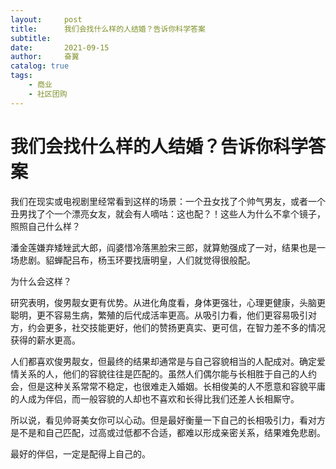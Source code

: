 ```yaml
---
layout:     post
title:      我们会找什么样的人结婚？告诉你科学答案
subtitle:   
date:       2021-09-15
author:     奋翼
catalog: true
tags:
    - 商业
    - 社区团购
---
```



# 我们会找什么样的人结婚？告诉你科学答案

我们在现实或电视剧里经常看到这样的场景：一个丑女找了个帅气男友，或者一个丑男找了个一个漂亮女友，就会有人嘀咕：这也配？！这些人为什么不拿个镜子，照照自己什么样？

潘金莲嫌弃矮矬武大郎，阎婆惜冷落黑脸宋三郎，就算勉强成了一对，结果也是一场悲剧。貂蝉配吕布，杨玉环要找唐明皇，人们就觉得很般配。

为什么会这样？

研究表明，俊男靓女更有优势。从进化角度看，身体更强壮，心理更健康，头脑更聪明，更不容易生病，繁殖的后代成活率更高。从吸引力看，他们更容易吸引对方，约会更多，社交技能更好，他们的赞扬更真实、更可信，在智力差不多的情况获得的薪水更高。

人们都喜欢俊男靓女，但最终的结果却通常是与自己容貌相当的人配成对。确定爱情关系的人，他们的容貌往往是匹配的。虽然人们偶尔能与长相胜于自己的人约会，但是这种关系常常不稳定，也很难走入婚姻。长相俊美的人不愿意和容貌平庸的人成为伴侣，而一般容貌的人却也不喜欢和长得比我们还差人长相厮守。

所以说，看见帅哥美女你可以心动。但是最好衡量一下自己的长相吸引力，看对方是不是和自己匹配，过高或过低都不合适，都难以形成亲密关系，结果难免悲剧。

最好的伴侣，一定是配得上自己的。


